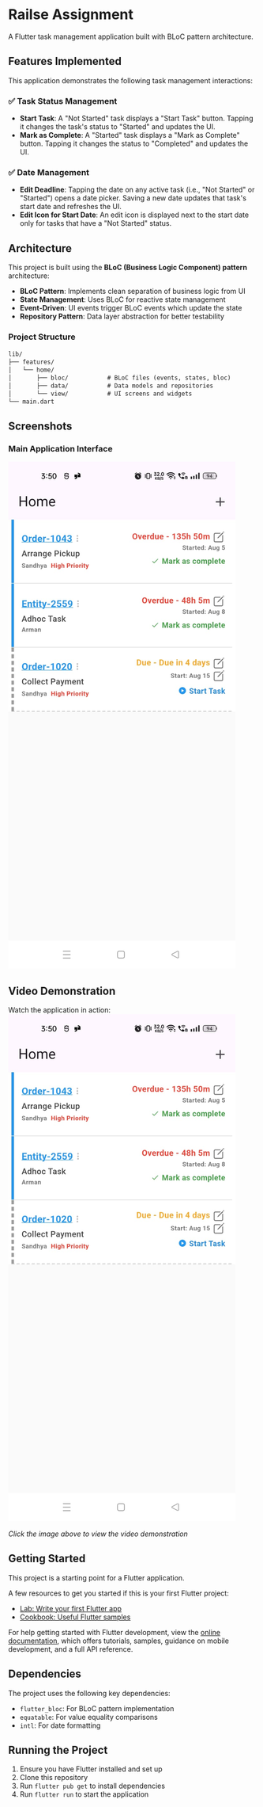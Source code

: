 # Railse Assignment

A Flutter task management application built with BLoC pattern architecture.

## Features Implemented

This application demonstrates the following task management interactions:

### ✅ Task Status Management
- **Start Task**: A "Not Started" task displays a "Start Task" button. Tapping it changes the task's status to "Started" and updates the UI.
- **Mark as Complete**: A "Started" task displays a "Mark as Complete" button. Tapping it changes the status to "Completed" and updates the UI.

### ✅ Date Management
- **Edit Deadline**: Tapping the date on any active task (i.e., "Not Started" or "Started") opens a date picker. Saving a new date updates that task's start date and refreshes the UI.
- **Edit Icon for Start Date**: An edit icon is displayed next to the start date only for tasks that have a "Not Started" status.

## Architecture

This project is built using the **BLoC (Business Logic Component) pattern** architecture:

- **BLoC Pattern**: Implements clean separation of business logic from UI
- **State Management**: Uses BLoC for reactive state management
- **Event-Driven**: UI events trigger BLoC events which update the state
- **Repository Pattern**: Data layer abstraction for better testability

### Project Structure
```
lib/
├── features/
│   └── home/
│       ├── bloc/           # BLoC files (events, states, bloc)
│       ├── data/           # Data models and repositories
│       └── view/           # UI screens and widgets
└── main.dart
```

## Screenshots

### Main Application Interface
![Application Screenshot](assets/railse.jpg)

## Video Demonstration

Watch the application in action:
[![Application Demo](assets/railse.jpg)](assets/railse_video.mp4)

*Click the image above to view the video demonstration*

## Getting Started

This project is a starting point for a Flutter application.

A few resources to get you started if this is your first Flutter project:

- [Lab: Write your first Flutter app](https://docs.flutter.dev/get-started/codelab)
- [Cookbook: Useful Flutter samples](https://docs.flutter.dev/cookbook)

For help getting started with Flutter development, view the
[online documentation](https://docs.flutter.dev/), which offers tutorials,
samples, guidance on mobile development, and a full API reference.

## Dependencies

The project uses the following key dependencies:
- `flutter_bloc`: For BLoC pattern implementation
- `equatable`: For value equality comparisons
- `intl`: For date formatting

## Running the Project

1. Ensure you have Flutter installed and set up
2. Clone this repository
3. Run `flutter pub get` to install dependencies
4. Run `flutter run` to start the application
